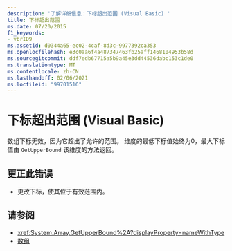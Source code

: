 ```yaml
---
description: '了解详细信息：下标超出范围 (Visual Basic) '
title: 下标超出范围
ms.date: 07/20/2015
f1_keywords:
- vbrID9
ms.assetid: d0344a65-ec02-4caf-8d3c-9977392ca353
ms.openlocfilehash: e3c0aa6f4a487347463fb25aff1468104953b58d
ms.sourcegitcommit: ddf7edb67715a5b9a45e3dd44536dabc153c1de0
ms.translationtype: MT
ms.contentlocale: zh-CN
ms.lasthandoff: 02/06/2021
ms.locfileid: "99701516"
---
```

# <a name="subscript-out-of-range-visual-basic"></a>下标超出范围 (Visual Basic)

数组下标无效，因为它超出了允许的范围。 维度的最低下标值始终为0，最大下标值由 `GetUpperBound` 该维度的方法返回。  
  
## <a name="to-correct-this-error"></a>更正此错误  
  
- 更改下标，使其位于有效范围内。  
  
## <a name="see-also"></a>请参阅

- <xref:System.Array.GetUpperBound%2A?displayProperty=nameWithType>
- [数组](../../programming-guide/language-features/arrays/index.md)
